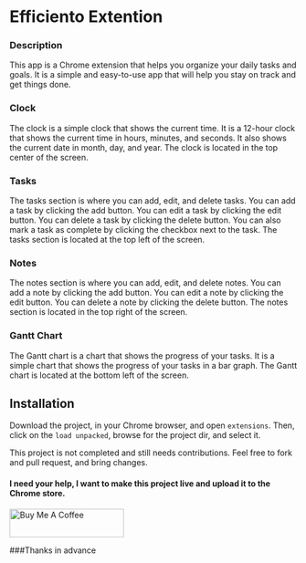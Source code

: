 # Efficiento Extention

### Description
This app is a Chrome extension that helps you organize your daily tasks and goals. It is a simple and easy-to-use app that will help you stay on track and get things done.

### Clock
The clock is a simple clock that shows the current time. It is a 12-hour clock that shows the current time in hours, minutes, and seconds. It also shows the current date in month, day, and year. The clock is located in the top center of the screen.

### Tasks
The tasks section is where you can add, edit, and delete tasks. You can add a task by clicking the add button. You can edit a task by clicking the edit button. You can delete a task by clicking the delete button. You can also mark a task as complete by clicking the checkbox next to the task. The tasks section is located at the top left of the screen.

### Notes
The notes section is where you can add, edit, and delete notes. You can add a note by clicking the add button. You can edit a note by clicking the edit button. You can delete a note by clicking the delete button. The notes section is located in the top right of the screen.

### Gantt Chart
The Gantt chart is a chart that shows the progress of your tasks. It is a simple chart that shows the progress of your tasks in a bar graph. The Gantt chart is located at the bottom left of the screen.

## Installation
Download the project, in your Chrome browser, and open `extensions`. Then, click on the `load unpacked`, browse for the project dir, and select it.

This project is not completed and still needs contributions. Feel free to fork and pull request, and bring changes.

#### I need your help, I want to make this project live and upload it to the Chrome store.

<a href="https://www.buymeacoffee.com/azimi.ali" target="_blank"><img src="https://cdn.buymeacoffee.com/buttons/v2/default-yellow.png" alt="Buy Me A Coffee" style="height: 50px !important;width: 200px !important;" ></a>

###Thanks in advance
